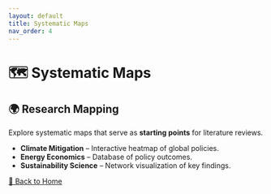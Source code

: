 ```yaml
---
layout: default
title: Systematic Maps
nav_order: 4
---
```


# 🗺️ Systematic Maps  

## 🌍 Research Mapping  
Explore systematic maps that serve as **starting points** for literature reviews.

- **Climate Mitigation** – Interactive heatmap of global policies.
- **Energy Economics** – Database of policy outcomes.
- **Sustainability Science** – Network visualization of key findings.

[🔄 Back to Home](index.md)

